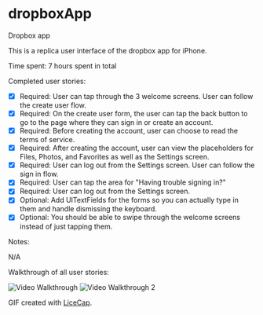 # dropboxApp
Dropbox app

This is a replica user interface of the dropbox app for iPhone.

Time spent: 7 hours spent in total

Completed user stories:

* [x] Required: User can tap through the 3 welcome screens.
 User can follow the create user flow.
* [x] Required: On the create user form, the user can tap the back button to go to the page where they can sign in or create an account.
* [x] Required: Before creating the account, user can choose to read the terms of service.
* [x] Required: After creating the account, user can view the placeholders for Files, Photos, and Favorites as well as the Settings screen.
* [x] Required: User can log out from the Settings screen.
 User can follow the sign in flow.
* [x] Required: User can tap the area for "Having trouble signing in?"
* [x] Required: User can log out from the Settings screen.
* [x] Optional: Add UITextFields for the forms so you can actually type in them and handle dismissing the keyboard.
* [x] Optional: You should be able to swipe through the welcome screens instead of just tapping them.

Notes:

N/A

Walkthrough of all user stories:

![Video Walkthrough](https://cloud.githubusercontent.com/assets/1372815/9969374/029993f6-5e03-11e5-9508-0bd5550e8d78.gif)
![Video Walkthrough 2](https://cloud.githubusercontent.com/assets/1372815/9969428/4a291dfe-5e03-11e5-98a6-0a5b0f6b1b92.gif)

GIF created with [LiceCap](http://www.cockos.com/licecap/).


